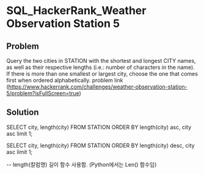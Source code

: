 # SQL_HackerRank_Weather Observation Station 5

## Problem
Query the two cities in STATION with the shortest and longest CITY names, as well as their respective lengths (i.e.: number of characters in the name). If there is more than one smallest or largest city, choose the one that comes first when ordered alphabetically.
problem link (https://www.hackerrank.com/challenges/weather-observation-station-5/problem?isFullScreen=true)

## Solution
SELECT city, length(city)
FROM STATION
ORDER BY length(city) asc, city asc
limit 1;

SELECT city, length(city)
FROM STATION
ORDER BY length(city) desc, city asc
limit 1;



-- length(칼럼명) 길이 함수 사용함. (Python에서는 Len() 함수임)
